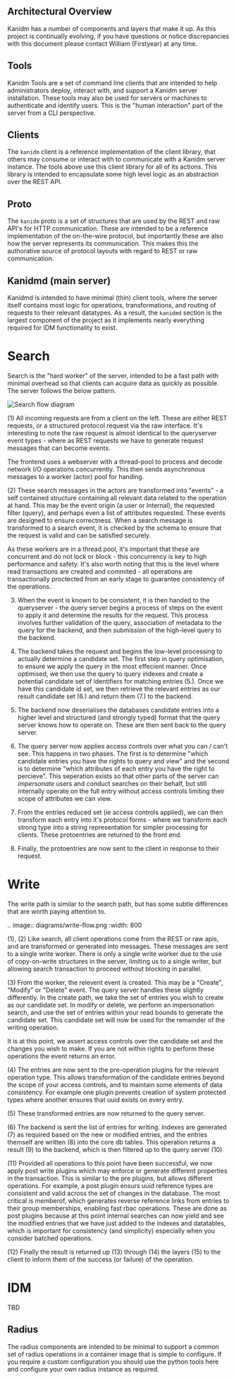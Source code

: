 
Architectural Overview
----------------------

Kanidm has a number of components and layers that make it up. As this project
is continually evolving, if you have questions or notice discrepancies
with this document please contact William (Firstyear) at any time.

Tools
-----

Kanidm Tools are a set of command line clients that are intended to help
administrators deploy, interact with, and support a Kanidm server installation.
These tools may also be used for servers or machines to authenticate and
identify users. This is the "human interaction" part of the server from a
CLI perspective.

Clients
-------

The `kanidm` client is a reference implementation of the client library, that
others may consume or interact with to communicate with a Kanidm server instance.
The tools above use this client library for all of its actions. This library
is intended to encapsulate some high level logic as an abstraction over the REST API.

Proto
-----

The `kanidm` proto is a set of structures that are used by the REST and raw API's
for HTTP communication. These are intended to be a reference implementation of the on-the-wire protocol, but importantly these are also how the server represents its communication. This makes this the authorative source of protocol layouts
with regard to REST or raw communication.

Kanidmd (main server)
---------------------

Kanidmd is intended to have minimal (thin) client tools, where the server itself
contains most logic for operations, transformations, and routing of requests to
their relevant datatypes. As a result, the `kanidmd` section is the largest component
of the project as it implements nearly everything required for IDM functionality to exist.

Search
======

Search is the "hard worker" of the server, intended to be a fast path with minimal overhead
so that clients can acquire data as quickly as possible. The server follows the below pattern.

![Search flow diagram](diagrams/search-flow.png)

(1) All incoming requests are from a client on the left. These are either REST 
requests, or a structured protocol request via the raw interface. It's 
interesting to note the raw request is almost identical to the queryserver 
event types - where as REST requests we have to generate request messages that can
become events.

The frontend uses a webserver with a thread-pool to process and decode 
network I/O operations concurrently. This then sends asynchronous messages 
to a worker (actor) pool for handing.

(2) These search messages in the actors are transformed into "events" - a self 
contained structure containing all relevant data related to the operation at hand. 
This may be the event origin (a user or internal), the requested filter (query), 
and perhaps even a list of attributes requested. These events are designed 
to ensure correctness. When a search message is transformed to a search event, it 
is checked by the schema to ensure that the request is valid and can be 
satisfied securely.

As these workers are in a thread pool, it's important that these are concurrent and 
do not lock or block - this concurrency is key to high performance and safety. 
It's also worth noting that this is the level where read transactions are created 
and commited - all operations are transactionally proctected from an early stage 
to guarantee consistency of the operations.

3. When the event is known to be consistent, it is then handed to the queryserver - the query server
begins a process of steps on the event to apply it and determine the results for the request.
This process involves further validation of the query, association of metadata to the query
for the backend, and then submission of the high-level query to the backend.

4. The backend takes the request and begins the low-level processing to actually determine
a candidate set. The first step in query optimisation, to ensure we apply the query in the
most effecient manner. Once optimised, we then use the query to query indexes and create
a potential candidate set of identifiers for matching entries (5.). Once we have this
candidate id set, we then retrieve the relevant entries as our result candidate set (6.)
and return them (7.) to the backend.

8. The backend now deserialises the databases candidate entries into a higher level and
structured (and strongly typed) format that the query server knows how to operate on. These
are then sent back to the query server.

9. The query server now applies access controls over what you can / can't see. This happens
in two phases. The first is to determine "which candidate entries you have the rights to
query and view" and the second is to determine "which attributes of each entry you have
the right to percieve". This seperation exists so that other parts of the server can
*impersonate* users and conduct searches on their behalf, but still internally operate
on the full entry without access controls limiting their scope of attributes we can view.

10. From the entries reduced set (ie access controls applied), we can then transform
each entry into it's protocol forms - where we transform each strong type into a string
representation for simpler processing for clients. These protoentries are returned to the
front end.

11. Finally, the protoentries are now sent to the client in response to their request.

Write
=====

The write path is similar to the search path, but has some subtle differences that are
worth paying attention to.

.. image:: diagrams/write-flow.png
    :width: 800

(1), (2) Like search, all client operations come from the REST or raw apis, and are transformed or
generated into messages. These messages are sent to a single write worker. There is only a single
write worker due to the use of copy-on-write structures in the server, limiting us to a single writer,
but allowing search transaction to proceed without blocking in parallel.

(3) From the worker, the relevent event is created. This may be a "Create", "Modify" or "Delete" event.
The query server handles these slightly differently. In the create path, we take the set of entries
you wish to create as our candidate set. In modify or delete, we perform an impersonation search,
and use the set of entries within your read bounds to generate the candidate set. This candidate
set will now be used for the remainder of the writing operation.

It is at this point, we assert access controls over the candidate set and the changes you wish
to make. If you are not within rights to perform these operations the event returns an error.

(4) The entries are now sent to the pre-operation plugins for the relevant operation type. This allows
transformation of the candidate entries beyond the scope of your access controls, and to maintain
some elements of data consistency. For example one plugin prevents creation of system protected types
where another ensures that uuid exists on every entry.

(5) These transformed entries are now returned to the query server.

(6) The backend is sent the list of entries for writing. Indexes are generated (7) as required based
on the new or modified entries, and the entries themself are written (8) into the core db tables. This
operation returns a result (9) to the backend, which is then filtered up to the query server (10)

(11) Provided all operations to this point have been successful, we now apply post write plugins which
may enforce or generate different properties in the transaction. This is similar to the pre plugins,
but allows different operations. For example, a post plugin ensurs uuid reference types are
consistent and valid across the set of changes in the database. The most critical is memberof,
which generates reverse reference links from entries to their group memberships, enabling fast
rbac operations. These are done as post plugins because at this point internal searches can now
yield and see the modified entries that we have just added to the indexes and datatables, which
is important for consistency (and simplicity) especially when you consider batched operations.

(12) Finally the result is returned up (13) through (14) the layers (15) to the client to
inform them of the success (or failure) of the operation.


IDM
===

TBD

Radius
-------

The radius components are intended to be minimal to support a common set of radius operations in
a container image that is simple to configure. If you require a custom configuration you should
use the python tools here and configure your own radius instance as required.

